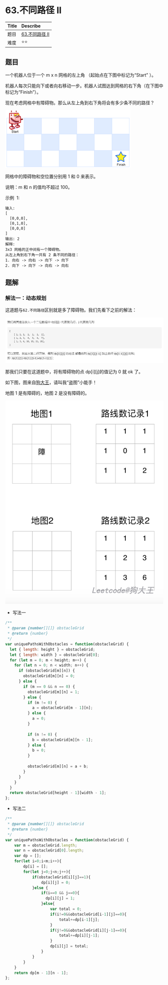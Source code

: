 # 63.不同路径 II

| Title | Describe                                                            |
| :---- | :------------------------------------------------------------------ |
| 题目  | [63.不同路径 II](https://leetcode-cn.com/problems/unique-paths-ii/) |
| 难度  | ⭐⭐                                                                |

## 题目

一个机器人位于一个 m x n 网格的左上角 （起始点在下图中标记为“Start” ）。

机器人每次只能向下或者向右移动一步。机器人试图达到网格的右下角（在下图中标记为“Finish”）。

现在考虑网格中有障碍物。那么从左上角到右下角将会有多少条不同的路径？

![DP-003.png](../../images/DP-003.png)

网格中的障碍物和空位置分别用 1 和 0 来表示。

说明：m 和 n 的值均不超过 100。

示例  1:

```
输入:
[
  [0,0,0],
  [0,1,0],
  [0,0,0]
]
输出: 2
解释:
3x3 网格的正中间有一个障碍物。
从左上角到右下角一共有 2 条不同的路径：
1. 向右 -> 向右 -> 向下 -> 向下
2. 向下 -> 向下 -> 向右 -> 向右
```

## 题解

### 解法一：动态规划

这道题与`62.不同路径`区别就是多了障碍物。我们先看下之前的解法：

![DP-005.png](../../images/DP-005.png)

那我们只要在这道题中，将有障碍物的点 dp[i][j]的值记为 0 就 ok 了。

如下图，图来自[狗大王](https://leetcode-cn.com/problems/unique-paths-ii/solution/jian-ji-biao-ge-jie-shi-dong-tai-gui-hua-dpsi-lu-f/)，请叫我“盗图”小能手！

地图 1 是有障碍的，地图 2 是没有障碍的。

![DP-006.png](../../images/DP-006.png)

- 写法一

```javascript
/**
 * @param {number[][]} obstacleGrid
 * @return {number}
 */
var uniquePathsWithObstacles = function(obstacleGrid) {
  let { length: height } = obstacleGrid;
  let { length: width } = obstacleGrid[0];
  for (let m = 0; m < height; m++) {
    for (let n = 0; n < width; n++) {
      if (obstacleGrid[m][n]) {
        obstacleGrid[m][n] = 0;
      } else {
        if (m == 0 && n == 0) {
          obstacleGrid[m][n] = 1;
        } else {
          if (m != 0) {
            a = obstacleGrid[m - 1][n];
          } else {
            a = 0;
          }

          if (n != 0) {
            b = obstacleGrid[m][n - 1];
          } else {
            b = 0;
          }

          obstacleGrid[m][n] = a + b;
        }
      }
    }
  }
  return obstacleGrid[height - 1][width - 1];
};
```

- 写法二

```javascript
/**
 * @param {number[][]} obstacleGrid
 * @return {number}
 */
var uniquePathsWithObstacles = function(obstacleGrid) {
    var m = obstacleGrid.length;
    var n = obstacleGrid[0].length;
    var dp = [];
    for(let i=0;i<m;i++){
        dp[i] = [];
        for(let j=0;j<n;j++){
            if(obstacleGrid[i][j]==1){
                dp[i][j] = 0;
            }else {
                if(i==0 && j==0){
                  dp[i][j] = 1;
                }else{
                    var total = 0;
                    if(i!=0&&obstacleGrid[i-1][j]==0){
                        total+=dp[i-1][j];
                    }
                    if(j!=0&&obstacleGrid[i][j-1]==0){
                        total+=dp[i][j-1];
                    }
                    dp[i][j] = total;
                }
            }
        }
    }
    return dp[m - 1][n - 1];
};
```
